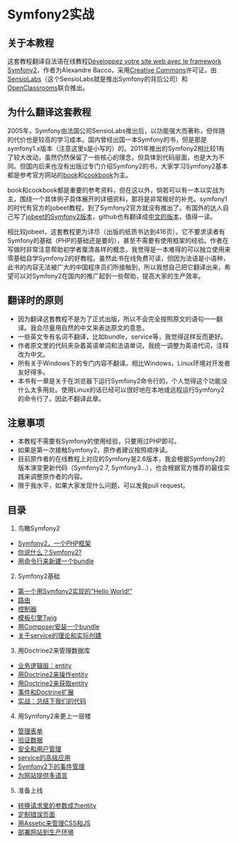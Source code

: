 # Symfony2实战 #

## 关于本教程 ##
这套教程翻译自法语在线教程[Développez votre site web avec le framework Symfony2](https://openclassrooms.com/courses/developpez-votre-site-web-avec-le-framework-symfony2)，作者为Alexandre Bacco，采用[Creative Commons](http://creativecommons.org/licenses/by-nc-sa/2.0/)许可证，由[SensioLabs](https://sensiolabs.com/)（这个SensioLabs就是推出Symfony的背后公司）和[OpenClassrooms](https://openclassrooms.com/)联合推出。

## 为什么翻译这套教程 ##
2005年，Symfony由法国公司SensioLabs推出后，以功能强大而著称，但伴随的代价也是较高的学习成本。国内曾经出国一本Symfony的书，但是那是symfony1.x版本（注意这里s是小写的）的。2011年推出的Symfony2相比较1有了较大改动，虽然仍然保留了一些核心的理念，但具体到代码层面，也是大为不同。但国内后来也没有出版过专门介绍Symfony2的书，大家学习Symfony2基本都是参考官方网站的[book](http://symfony.com/doc/current/book/index.html)和[cookbook](http://symfony.com/doc/current/cookbook/index.html)为主。

book和cookbook都是重要的参考资料，但在这以外，倘若可以有一本以实战为主，围绕一个具体例子具体展开的详细资料，那将是非常极好的补充。symfony1的时代有官方的jobeet教程，到了Symfony2官方就没有推出了。有国外的达人自己写了[jobeet的Symfony2版本](http://intelligentbee.com/blog/2013/08/07/symfony2-jobeet-day-1-starting-up-the-project)，github也有翻译成[中文的版本](https://github.com/happen-zhang/symfony2-jobeet-tutorial)，值得一读。

相比较jobeet，这套教程更为详尽（出版的纸质书达到416页）。它不要求读者有Symfony的基础（PHP的基础还是要的），甚至不需要有使用框架的经验。作者在写做时非常注意帮助初学者厘清各样的概念，我觉得是一本难得的可以独立使用来零基础自学Symfony2的好教程。虽然此书在线免费可读，但因为法语是小语种，此书的内容无法被广大的中国程序员们所接触到，所以我想自己把它翻译出来，希望可以对Symfony2在国内的推广起到一些帮助，提高大家的生产效率。

## 翻译时的原则 ##
- 因为翻译这套教程不是为了正式出版，所以不会完全按照原文的语句一一翻译。我会尽量用自然的中文来表达原文的意思。
- 一些英文专有名词不翻译，比如bundle，service等，我觉得这样反而更好。
- 作者原文里的代码夹杂着英语单词和法语单词，我统一调整为英语代词，注释改为中文。
- 所有关于Windows下的专门内容不翻译。相比Windows，Linux环境对开发者友好得多。
- 本书有一章是关于在浏览器下运行Symfony2命令行的，个人觉得这个功能没什么太多用处。使用Linux的话已经可以很好地在本地或远程运行Symfony2的命令行了。因此不翻译此章。

## 注意事项 ##
- 本教程不需要有Symfony的使用经验，只要用过PHP即可。
- 如果是第一次接触Symfony2，原作者建议按照顺序读。
- 目前原作者的在线教程上对应的Symfony是2.6版本，我会根据Symfony2的版本演变更新代码（Symfony2.7, Symfony3...），也会根据官方推荐的最佳实践来调整原作者的内容。
- 限于我水平，如果大家发现什么问题，可以发我pull request。

## 目录 ##
1. 鸟瞰Symfony2
 + [Symfony2，一个PHP框架](https://github.com/csnihhuweeping/symfony2-development/blob/master/part-01/chapter-01.md)
 + [你说什么？Symfony2?](https://github.com/csnihhuweeping/symfony2-development/blob/master/part-01/chapter-02.md)
 + [用命令行来新建一个bundle](https://github.com/csnihhuweeping/symfony2-development/blob/master/part-01/chapter-03.md)
2. Symfony2基础
 + [第一个用Symfony2实现的“Hello World!”](https://github.com/csnihhuweeping/symfony2-development/blob/master/part-02/chapter-04.md)
 + [路由](https://github.com/csnihhuweeping/symfony2-development/blob/master/part-02/chapter-04.md)
 + [控制器](https://github.com/csnihhuweeping/symfony2-development/blob/master/part-02/chapter-05.md)
 + [模板引擎Twig](https://github.com/csnihhuweeping/symfony2-development/blob/master/part-02/chapter-06.md)
 + [用Composer安装一个bundle](https://github.com/csnihhuweeping/symfony2-development/blob/master/part-02/chapter-07.md)
 + [关于service的理论和实际创建](https://github.com/csnihhuweeping/symfony2-development/blob/master/part-02/chapter-08.md)
3. 用Doctrine2来管理数据库
 + [业务逻辑层：entity](https://github.com/csnihhuweeping/symfony2-development/blob/master/part-03/chapter-09.md)
 + [用Doctrine2来操作entity](https://github.com/csnihhuweeping/symfony2-development/blob/master/part-03/chapter-10.md)
 + [用Doctrine2来获取entity](https://github.com/csnihhuweeping/symfony2-development/blob/master/part-03/chapter-11.md)
 + [事件和Doctrine扩展](https://github.com/csnihhuweeping/symfony2-development/blob/master/part-03/chapter-12.md)
 + [实战：总结下我们的代码](https://github.com/csnihhuweeping/symfony2-development/blob/master/part-03/chapter-13.md)
4. 用Symfony2来更上一层楼
 + [管理表单](https://github.com/csnihhuweeping/symfony2-development/blob/master/part-04/chapter-14.md)
 + [验证数据](https://github.com/csnihhuweeping/symfony2-development/blob/master/part-04/chapter-15.md)
 + [安全和用户管理](https://github.com/csnihhuweeping/symfony2-development/blob/master/part-04/chapter-16.md)
 + [service的高级应用](https://github.com/csnihhuweeping/symfony2-development/blob/master/part-04/chapter-17.md)
 + [Symfony2下的事件管理](https://github.com/csnihhuweeping/symfony2-development/blob/master/part-04/chapter-18.md)
 + [为网站提供多语言](https://github.com/csnihhuweeping/symfony2-development/blob/master/part-04/chapter-19.md)
5. 准备上线
 + [转换请求里的参数成为entity](https://github.com/csnihhuweeping/symfony2-development/blob/master/part-05/chapter-20.md)
 + [定制错误页面](https://github.com/csnihhuweeping/symfony2-development/blob/master/part-05/chapter-21.md)
 + [用Assetic来管理CSS和JS](https://github.com/csnihhuweeping/symfony2-development/blob/master/part-05/chapter-22.md)
 + [部署网站到生产环境](https://github.com/csnihhuweeping/symfony2-development/blob/master/part-05/chapter-23.md)
